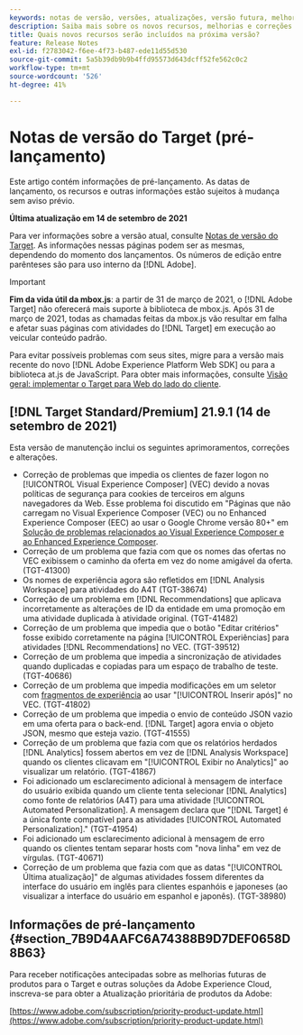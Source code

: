 ```yaml
---
keywords: notas de versão, versões, atualizações, versão futura, melhorias, novos recursos, correções, atualizações, pré-lançamento
description: Saiba mais sobre os novos recursos, melhorias e correções incluídos na próxima versão do Adobe Target, incluindo SDKs, APIs e bibliotecas JavaScript.
title: Quais novos recursos serão incluídos na próxima versão?
feature: Release Notes
exl-id: f2783042-f6ee-4f73-b487-ede11d55d530
source-git-commit: 5a5b39db9b9b4ffd95573d643dcff52fe562c0c2
workflow-type: tm+mt
source-wordcount: '526'
ht-degree: 41%

---
```


# Notas de versão do Target (pré-lançamento)

Este artigo contém informações de pré-lançamento. As datas de lançamento, os recursos e outras informações estão sujeitos à mudança sem aviso prévio.

**Última atualização em 14 de setembro de 2021**

Para ver informações sobre a versão atual, consulte [Notas de versão do Target](release-notes.md). As informações nessas páginas podem ser as mesmas, dependendo do momento dos lançamentos. Os números de edição entre parênteses são para uso interno da [!DNL Adobe].

>[!IMPORTANT]
>
>**Fim da vida útil da mbox.js**: a partir de 31 de março de 2021, o [!DNL Adobe Target] não oferecerá mais suporte à biblioteca de mbox.js. Após 31 de março de 2021, todas as chamadas feitas da mbox.js vão resultar em falha e afetar suas páginas com atividades do [!DNL Target] em execução ao veicular conteúdo padrão.
>
>Para evitar possíveis problemas com seus sites, migre para a versão mais recente do novo [!DNL Adobe Experience Platform Web SDK] ou para a biblioteca at.js de JavaScript. Para obter mais informações, consulte [Visão geral: implementar o Target para Web do lado do cliente](/help/c-implementing-target/c-implementing-target-for-client-side-web/implement-target-for-client-side-web.md).

## [!DNL Target Standard/Premium] 21.9.1 (14 de setembro de 2021)

Esta versão de manutenção inclui os seguintes aprimoramentos, correções e alterações.

* Correção de problemas que impedia os clientes de fazer logon no [!UICONTROL Visual Experience Composer] (VEC) devido a novas políticas de segurança para cookies de terceiros em alguns navegadores da Web. Esse problema foi discutido em &quot;Páginas que não carregam no Visual Experience Composer (VEC) ou no Enhanced Experience Composer (EEC) ao usar o Google Chrome versão 80+&quot; em [Solução de problemas relacionados ao Visual Experience Composer e ao Enhanced Experience Composer](/help/c-experiences/c-visual-experience-composer/r-troubleshoot-composer/issues-related-to-the-visual-experience-composer-vec-and-enhanced-experience-composer-eec.md).
* Correção de um problema que fazia com que os nomes das ofertas no VEC exibissem o caminho da oferta em vez do nome amigável da oferta. (TGT-41300)
* Os nomes de experiência agora são refletidos em [!DNL Analysis Workspace] para atividades do A4T (TGT-38674)
* Correção de um problema em [!DNL Recommendations] que aplicava incorretamente as alterações de ID da entidade em uma promoção em uma atividade duplicada à atividade original. (TGT-41482)
* Correção de um problema que impedia que o botão &quot;Editar critérios&quot; fosse exibido corretamente na página [!UICONTROL Experiências] para atividades [!DNL Recommendations] no VEC. (TGT-39512)
* Correção de um problema que impedia a sincronização de atividades quando duplicadas e copiadas para um espaço de trabalho de teste. (TGT-40686)
* Correção de um problema que impedia modificações em um seletor com [fragmentos de experiência](/help/c-experiences/c-manage-content/aem-experience-fragments.md) ao usar &quot;[!UICONTROL Inserir após]&quot; no VEC. (TGT-41802)
* Correção de um problema que impedia o envio de conteúdo JSON vazio em uma oferta para o back-end. [!DNL Target] agora envia o objeto JSON, mesmo que esteja vazio. (TGT-41555)
* Correção de um problema que fazia com que os relatórios herdados [!DNL Analytics] fossem abertos em vez de [!DNL Analysis Workspace] quando os clientes clicavam em &quot;[!UICONTROL Exibir no Analytics]&quot; ao visualizar um relatório. (TGT-41867)
* Foi adicionado um esclarecimento adicional à mensagem de interface do usuário exibida quando um cliente tenta selecionar [!DNL Analytics] como fonte de relatórios (A4T) para uma atividade [!UICONTROL Automated Personalization]. A mensagem declara que &quot;[!DNL Target] é a única fonte compatível para as atividades [!UICONTROL Automated Personalization].&quot; (TGT-41954)
* Foi adicionado um esclarecimento adicional à mensagem de erro quando os clientes tentam separar hosts com &quot;nova linha&quot; em vez de vírgulas. (TGT-40671)
* Correção de um problema que fazia com que as datas &quot;[!UICONTROL Última atualização]&quot; de algumas atividades fossem diferentes da interface do usuário em inglês para clientes espanhóis e japoneses (ao visualizar a interface do usuário em espanhol e japonês). (TGT-38980)

## Informações de pré-lançamento {#section_7B9D4AAFC6A74388B9D7DEF0658D8B63}

Para receber notificações antecipadas sobre as melhorias futuras de produtos para o Target e outras soluções da Adobe Experience Cloud, inscreva-se para obter a Atualização prioritária de produtos da Adobe:

[https://www.adobe.com/subscription/priority-product-update.html](https://www.adobe.com/subscription/priority-product-update.html)
